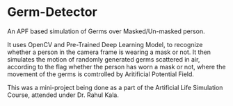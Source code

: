 # Germ-Detector
An APF based simulation of Germs over Masked/Un-masked person.

It uses OpenCV and Pre-Trained Deep Learning Model, to recognize whether
a person in the camera frame is wearing a mask or not. It then simulates
the motion of randomly generated germs scattered in air, according to the
flag whether the person has worn a mask or not, where the movement of the
germs is comtrolled by Aritificial Potential Field.

This was a mini-project being done as a part of the Artificial Life
Simulation Course, attended under Dr. Rahul Kala.
